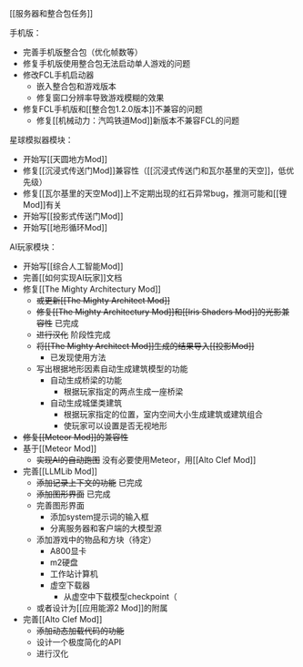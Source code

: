 [[服务器和整合包任务]]

手机版：
- 完善手机版整合包（优化帧数等）
- 修复手机版使用整合包无法启动单人游戏的问题
- 修改FCL手机启动器
  - 嵌入整合包和游戏版本
  - 修复窗口分辨率导致游戏模糊的效果
- 修复FCL手机版和[[整合包1.2.0版本]]不兼容的问题
  - 修复[[机械动力：汽鸣铁道Mod]]新版本不兼容FCL的问题

星球模拟器模块：
- 开始写[[天圆地方Mod]]
- 修复[[沉浸式传送门Mod]]兼容性（[[沉浸式传送门和瓦尔基里的天空]]，低优先级）
- 修复[[瓦尔基里的天空Mod]]上不定期出现的红石异常bug，推测可能和[[锂Mod]]有关
- 开始写[[投影式传送门Mod]]
- 开始写[[地形循环Mod]]

AI玩家模块：
- 开始写[[综合人工智能Mod]]
- 完善[[如何实现AI玩家]]文档
- 修复[[The Mighty Architectury Mod]]
    - ~~或更新[[The Mighty Architect Mod]]~~
    - ~~修复[[The Mighty Architectury Mod]]和[[Iris Shaders Mod]]的光影兼容性~~ 已完成
    - ~~进行汉化~~ 阶段性完成
    - ~~将[[The Mighty Architect Mod]]生成的结果导入[[投影Mod]]~~
      - 已发现使用方法
    - 写出根据地形因素自动生成建筑模型的功能
      - 自动生成桥梁的功能
        - 根据玩家指定的两点生成一座桥梁
      - 自动生成城堡类建筑
        - 根据玩家指定的位置，室内空间大小生成建筑或建筑组合
        - 使玩家可以设置是否无视地形
- ~~修复[[Meteor Mod]]的兼容性~~
- 基于[[Meteor Mod]]
  - ~~实现AI的自动跑图~~ 没有必要使用Meteor，用[[Alto Clef Mod]]
- 完善[[LLMLib Mod]]
  - ~~添加记录上下文的功能~~ 已完成
  - ~~添加图形界面~~ 已完成
  - 完善图形界面
    - 添加system提示词的输入框
    - 分离服务器和客户端的大模型源
  - 添加游戏中的物品和方块（待定）
    - A800显卡
    - m2硬盘
    - 工作站计算机
    - 虚空下载器
      - 从虚空中下载模型checkpoint（
  - 或者设计为[[应用能源2 Mod]]的附属
- 完善[[Alto Clef Mod]]
  - ~~添加动态加载代码的功能~~
  - 设计一个极度简化的API
  - 进行汉化